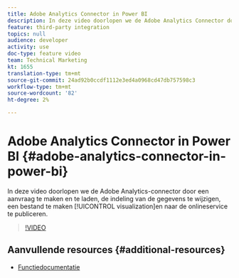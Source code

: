```yaml
---
title: Adobe Analytics Connector in Power BI
description: In deze video doorlopen we de Adobe Analytics Connector door een aanvraag te maken en te laden, de indeling van de gegevens te wijzigen, een visualisatie te maken en naar de onlineservice te publiceren.
feature: third-party integration
topics: null
audience: developer
activity: use
doc-type: feature video
team: Technical Marketing
kt: 1655
translation-type: tm+mt
source-git-commit: 24ad92b0ccdf1112e3ed4a0968cd47db757598c3
workflow-type: tm+mt
source-wordcount: '82'
ht-degree: 2%

---
```



# Adobe Analytics Connector in Power BI {#adobe-analytics-connector-in-power-bi}

In deze video doorlopen we de Adobe Analytics-connector door een aanvraag te maken en te laden, de indeling van de gegevens te wijzigen, een bestand te maken [!UICONTROL visualization]en naar de onlineservice te publiceren.

>[!VIDEO](https://video.tv.adobe.com/v/23130/?quality=12)

## Aanvullende resources {#additional-resources}

* [Functiedocumentatie](https://docs.microsoft.com/en-us/power-bi/desktop-connect-adobe-analytics)
